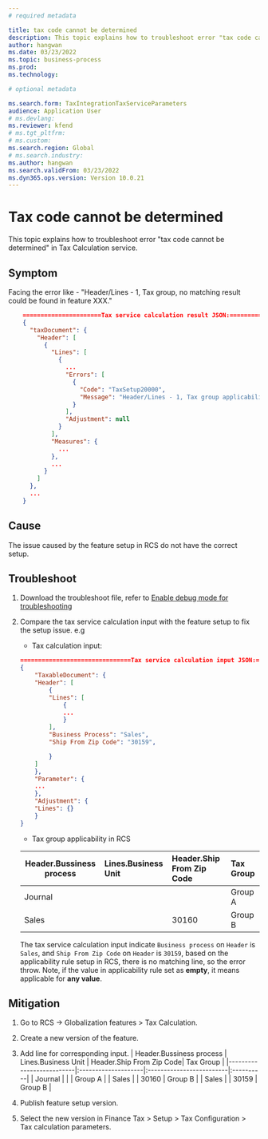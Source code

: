 ```yaml
---
# required metadata

title: tax code cannot be determined
description: This topic explains how to troubleshoot error "tax code cannot be determined" in Tax Calculation service.
author: hangwan
ms.date: 03/23/2022
ms.topic: business-process
ms.prod: 
ms.technology: 

# optional metadata

ms.search.form: TaxIntegrationTaxServiceParameters
audience: Application User
# ms.devlang: 
ms.reviewer: kfend
# ms.tgt_pltfrm: 
# ms.custom: 
ms.search.region: Global
# ms.search.industry: 
ms.author: hangwan
ms.search.validFrom: 03/23/2022
ms.dyn365.ops.version: Version 10.0.21
---
```



# Tax code cannot be determined

This topic explains how to troubleshoot error "tax code cannot be determined" in Tax Calculation service.

## Symptom 
Facing the error like - "Header/Lines - 1, Tax group, no matching result could be found in feature XXX."

```json
    ======================Tax service calculation result JSON:===========================
    {
      "taxDocument": {
        "Header": [
          {
            "Lines": [
              {
                ...
                "Errors": [
                  {
                    "Code": "TaxSetup20000",
                    "Message": "Header/Lines - 1, Tax group applicability, no matching result could be found."
                  }
                ],
                "Adjustment": null
              }
            ],
            "Measures": {
              ...
            },
            ...
          }
        ]
      },
      ...
    }
```

## Cause
The issue caused by the feature setup in RCS do not have the correct setup.

## Troubleshoot
1. Download the troubleshoot file, refer to [Enable debug mode for troubleshooting](./tcs-troubleshooting-enable-debug-mode.md)
2. Compare the tax service calculation input with the feature setup to fix the setup issue. e.g
   - Tax calculation input:
    ```json
    ===============================Tax service calculation input JSON:=====================================
    {
        "TaxableDocument": {
        "Header": [
            {
            "Lines": [
                {
                ...
                }
            ],
            "Business Process": "Sales",
            "Ship From Zip Code": "30159",

            }
        ]
        },
        "Parameter": {
        ...
        },
        "Adjustment": {
        "Lines": {}
        }
    }
    ```
    - Tax group applicability in RCS

    | Header.Bussiness process | Lines.Business Unit | Header.Ship From Zip Code| Tax Group |
    |--------------------------|:--------------------|:-------------------------|:----------|
    |        Journal           |                     |                          | Group A   |
    |        Sales             |                     |     30160                | Group B   |

    The tax service calculation input indicate `Business process` on `Header` is `Sales`, and `Ship From Zip Code` on `Header` is `30159`, based on the applicability rule setup in RCS, there is no matching line, so the error throw. Note, if the value in applicability rule set as **empty**, it means applicable for **any value**.

## Mitigation

1. Go to RCS -> Globalization features > Tax Calculation. 
2. Create a new version of the feature.
2. Add line for corresponding input.
    | Header.Bussiness process | Lines.Business Unit | Header.Ship From Zip Code| Tax Group |
    |--------------------------|:--------------------|:-------------------------|:----------|
    |        Journal           |                     |                          | Group A   |
    |        Sales             |                     |     30160                | Group B   |
    |        Sales             |                     |     30159                | Group B   |

3. Publish feature setup version.
4. Select the new version in Finance Tax > Setup > Tax Configuration > Tax calculation parameters.
